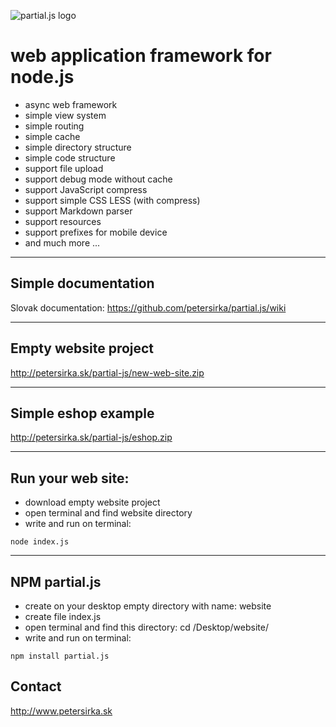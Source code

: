 ![partial.js logo](http://petersirka.sk/partial-js/logo.png)

web application framework for node.js
=====================================

* async web framework
* simple view system
* simple routing
* simple cache
* simple directory structure
* simple code structure
* support file upload
* support debug mode without cache
* support JavaScript compress
* support simple CSS LESS (with compress)
* support Markdown parser
* support resources
* support prefixes for mobile device
* and much more ...

***

## Simple documentation
Slovak documentation: <https://github.com/petersirka/partial.js/wiki>

***

## Empty website project
http://petersirka.sk/partial-js/new-web-site.zip

***

## Simple eshop example
http://petersirka.sk/partial-js/eshop.zip

***

## Run your web site:

- download empty website project
- open terminal and find website directory
- write and run on terminal:

```text
node index.js
```

***

## NPM partial.js

- create on your desktop empty directory with name: website
- create file index.js
- open terminal and find this directory: cd /Desktop/website/
- write and run on terminal:

```text
npm install partial.js
```


## Contact

<http://www.petersirka.sk>